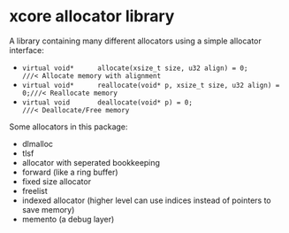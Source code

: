 # xcore allocator library

A library containing many different allocators using a simple allocator interface:

* ```virtual void*		allocate(xsize_t size, u32 align) = 0;			///< Allocate memory with alignment```
* ```virtual void*		reallocate(void* p, xsize_t size, u32 align) = 0;///< Reallocate memory```
* ```virtual void		deallocate(void* p) = 0;						///< Deallocate/Free memory```

Some allocators in this package:

* dlmalloc
* tlsf
* allocator with seperated bookkeeping
* forward (like a ring buffer)
* fixed size allocator
* freelist
* indexed allocator (higher level can use indices instead of pointers to save memory)
* memento (a debug layer)
